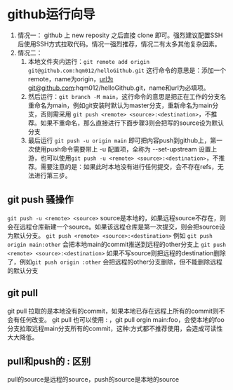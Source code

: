 # github运行向导
1. 情况一：
github 上 new reposity 之后直接 clone 即可。强烈建议配置SSH后使用SSH方式拉取代码。情况一强烈推荐，情况二有太多其他复杂因素。
2. 情况二：
    1. 本地文件夹内运行：`git remote add origin git@github.com:hqm012/helloGithub.git` 这行命令的意思是：添加一个remote，name为origin，url为git@github.com:hqm012/helloGithub.git，name和url为必填项。
    2. 然后运行：`git branch -M main`，这行命令的意思是把正在工作的分支名重命名为main，例如git安装时默认为master分支，重新命名为main分支，否则需采用 `git push <remote> <source>:<destination>`，不推荐。如果不重命名，那么直接进行下面步骤3则会把写的source设为默认分支
    3. 最后运行 `git push -u origin main` 即可把内容push到github上，第一次使用push命令需要带上 -u 配置项，全称为 --set-upstream 设置上游，也可以使用`git push -u <remote> <source>:<destination>`，不推荐。需要注意的是：如果此时本地没有进行任何提交，会不存在refs，无法进行第三步。

## git push 骚操作
 `git push -u <remote> <source>` source是本地的，如果远程source不存在，则会在远程仓库新建一个source。如果该远程仓库是第一次提交，则会把source设为默认分支。
 `git push <remote> <source>:<destination>` 例如 `git push origin main:other` 会把本地main的commit推送到远程的other分支上
 `git push <remote> <source>:<destination>` 如果不写source则把远程的destination删除了，例如`git push origin :other` 会把远程的other分支删除，但不能删除远程的默认分支

## git pull
git pull 拉取的是本地没有的commit，如果本地已存在远程上所有的commit则不会有任何改变。
git pull 也可以使用 <source>:<destination> ，git pull orgin main:foo，会使本地的foo分支拉取远程main分支所有的commit，这种<source>:<destination>方式都不推荐使用，会造成可读性大大降低。

## pull和push的 <source>:<destination> 区别
pull的source是远程的source，push的source是本地的source